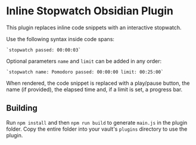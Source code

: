 # Inline Stopwatch Obsidian Plugin

This plugin replaces inline code snippets with an interactive stopwatch.

Use the following syntax inside code spans:

```
`stopwatch passed: 00:00:03`
```

Optional parameters `name` and `limit` can be added in any order:

```
`stopwatch name: Pomodoro passed: 00:00:00 limit: 00:25:00`
```

When rendered, the code snippet is replaced with a play/pause button, the name
(if provided), the elapsed time and, if a limit is set, a progress bar.

## Building

Run `npm install` and then `npm run build` to generate `main.js` in the plugin
folder. Copy the entire folder into your vault's `plugins` directory to use the
plugin.
